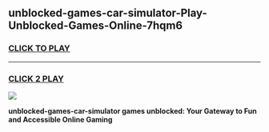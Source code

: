 
## unblocked-games-car-simulator-Play-Unblocked-Games-Online-7hqm6
<h3>
<a href="https://premium76.site?title=unblocked-games-car-simulator&ref=25A">CLICK TO PLAY</a></h3>
<hr>

<h3>
<a href="https://premium76.site?title=unblocked-games-car-simulator&ref=25A">CLICK 2 PLAY</a>
  
</h3>

<a href="https://premium76.site?title=unblocked-games-car-simulator&ref=25A"><img src="https://clearcache.store/games.png"></a>


**unblocked-games-car-simulator games unblocked: Your Gateway to Fun and Accessible Online Gaming**
